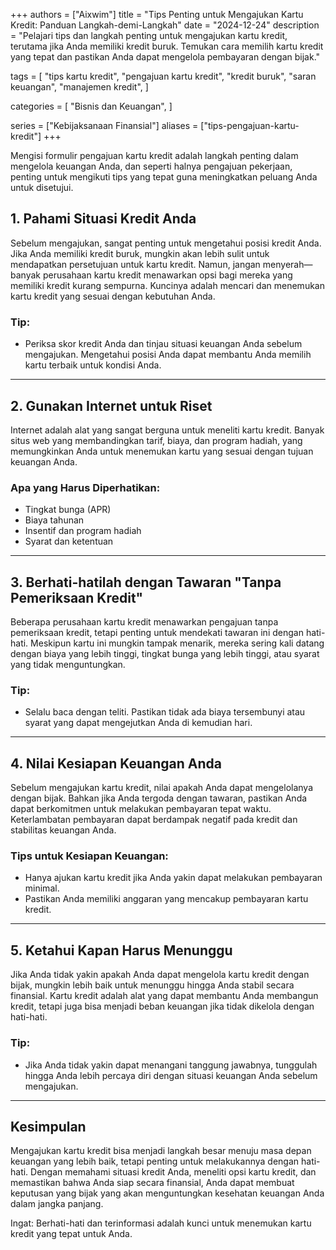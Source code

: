 +++
authors = ["Aixwim"]
title = "Tips Penting untuk Mengajukan Kartu Kredit: Panduan Langkah-demi-Langkah"
date = "2024-12-24"
description = "Pelajari tips dan langkah penting untuk mengajukan kartu kredit, terutama jika Anda memiliki kredit buruk. Temukan cara memilih kartu kredit yang tepat dan pastikan Anda dapat mengelola pembayaran dengan bijak."

tags = [
  "tips kartu kredit",
  "pengajuan kartu kredit",
  "kredit buruk",
  "saran keuangan",
  "manajemen kredit",
]

categories = [
  "Bisnis dan Keuangan",
]

series = ["Kebijaksanaan Finansial"]
aliases = ["tips-pengajuan-kartu-kredit"]
+++

Mengisi formulir pengajuan kartu kredit adalah langkah penting dalam mengelola keuangan Anda, dan seperti halnya pengajuan pekerjaan, penting untuk mengikuti tips yang tepat guna meningkatkan peluang Anda untuk disetujui.

<!--more-->

## 1. Pahami Situasi Kredit Anda  

Sebelum mengajukan, sangat penting untuk mengetahui posisi kredit Anda. Jika Anda memiliki kredit buruk, mungkin akan lebih sulit untuk mendapatkan persetujuan untuk kartu kredit. Namun, jangan menyerah—banyak perusahaan kartu kredit menawarkan opsi bagi mereka yang memiliki kredit kurang sempurna. Kuncinya adalah mencari dan menemukan kartu kredit yang sesuai dengan kebutuhan Anda.

### Tip:
- Periksa skor kredit Anda dan tinjau situasi keuangan Anda sebelum mengajukan. Mengetahui posisi Anda dapat membantu Anda memilih kartu terbaik untuk kondisi Anda.

---

## 2. Gunakan Internet untuk Riset  

Internet adalah alat yang sangat berguna untuk meneliti kartu kredit. Banyak situs web yang membandingkan tarif, biaya, dan program hadiah, yang memungkinkan Anda untuk menemukan kartu yang sesuai dengan tujuan keuangan Anda.

### Apa yang Harus Diperhatikan:
- Tingkat bunga (APR)
- Biaya tahunan
- Insentif dan program hadiah
- Syarat dan ketentuan

---

## 3. Berhati-hatilah dengan Tawaran "Tanpa Pemeriksaan Kredit"  

Beberapa perusahaan kartu kredit menawarkan pengajuan tanpa pemeriksaan kredit, tetapi penting untuk mendekati tawaran ini dengan hati-hati. Meskipun kartu ini mungkin tampak menarik, mereka sering kali datang dengan biaya yang lebih tinggi, tingkat bunga yang lebih tinggi, atau syarat yang tidak menguntungkan.

### Tip:
- Selalu baca dengan teliti. Pastikan tidak ada biaya tersembunyi atau syarat yang dapat mengejutkan Anda di kemudian hari.

---

## 4. Nilai Kesiapan Keuangan Anda  

Sebelum mengajukan kartu kredit, nilai apakah Anda dapat mengelolanya dengan bijak. Bahkan jika Anda tergoda dengan tawaran, pastikan Anda dapat berkomitmen untuk melakukan pembayaran tepat waktu. Keterlambatan pembayaran dapat berdampak negatif pada kredit dan stabilitas keuangan Anda.

### Tips untuk Kesiapan Keuangan:
- Hanya ajukan kartu kredit jika Anda yakin dapat melakukan pembayaran minimal.
- Pastikan Anda memiliki anggaran yang mencakup pembayaran kartu kredit.

---

## 5. Ketahui Kapan Harus Menunggu  

Jika Anda tidak yakin apakah Anda dapat mengelola kartu kredit dengan bijak, mungkin lebih baik untuk menunggu hingga Anda stabil secara finansial. Kartu kredit adalah alat yang dapat membantu Anda membangun kredit, tetapi juga bisa menjadi beban keuangan jika tidak dikelola dengan hati-hati.

### Tip:
- Jika Anda tidak yakin dapat menangani tanggung jawabnya, tunggulah hingga Anda lebih percaya diri dengan situasi keuangan Anda sebelum mengajukan.

---

## Kesimpulan  

Mengajukan kartu kredit bisa menjadi langkah besar menuju masa depan keuangan yang lebih baik, tetapi penting untuk melakukannya dengan hati-hati. Dengan memahami situasi kredit Anda, meneliti opsi kartu kredit, dan memastikan bahwa Anda siap secara finansial, Anda dapat membuat keputusan yang bijak yang akan menguntungkan kesehatan keuangan Anda dalam jangka panjang.

Ingat: Berhati-hati dan terinformasi adalah kunci untuk menemukan kartu kredit yang tepat untuk Anda.
